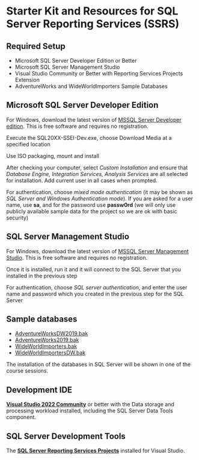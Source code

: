 # Starter Kit and Resources for SQL Server Reporting Services (SSRS)

## Required Setup

- Microsoft SQL Server Developer Edition or Better
- Microsoft SQL Server Management Studio
- Visual Studio Community or Better with Reporting Services Projects Extension
- AdventureWorks and WideWorldImporters Sample Databases

## Microsoft SQL Server Developer Edition

For Windows, download the latest version of [MSSQL Server Developer edition](https://www.microsoft.com/en-gb/sql-server/sql-server-downloads). This is free software and requires no registration.

Execute the SQL20XX-SSEI-Dev.exe, choose Download Media at a specified location 

Use ISO packaging, mount and install 

After checking your computer, select _Custom Installation_ and ensure that _Database Engine, Integration Services, Analysis Services_ are all selected for installation.
Add current user in all cases when prompted.

For authentication, choose *mixed mode authentication* (it may be shown as *SQL Server and Windows Authentication mode*). If you are asked for a user name, use **sa**, and for the password use **passw0rd** (we will only use publicly available sample data for the project so we are ok with basic security) 

## SQL Server Management Studio

For Windows, download the latest version of [MSSQL Server Management Studio](https://docs.microsoft.com/en-us/sql/ssms/download-sql-server-management-studio-ssms?view=sql-server-ver15). This is free software and requires no registration.

Once it is installed, run it and it will connect to the SQL Server that you installed in the previous step

For authentication, choose *SQL server authentication*, and enter the user name and password which you created in the previous step for the SQL Server

## Sample databases

- [AdventureWorksDW2019.bak](https://github.com/Microsoft/sql-server-samples/releases/download/adventureworks/AdventureWorksDW2019.bak)
- [AdventureWorks2019.bak](https://github.com/Microsoft/sql-server-samples/releases/download/adventureworks/AdventureWorks2019.bak)
- [WideWorldImporters.bak](https://github.com/Microsoft/sql-server-samples/releases/download/wide-world-importers-v1.0/WideWorldImporters-Full.bak)
- [WideWorldImportersDW.bak](https://github.com/Microsoft/sql-server-samples/releases/download/wide-world-importers-v1.0/WideWorldImportersDW-Full.bak)

The installation of the databases in SQL Server will be shown in one of the course sessions.

## Development IDE 

**[Visual Studio 2022 Community](https://visualstudio.microsoft.com/vs/community/)**  or better with the Data storage and processing workload installed, including the SQL Server Data Tools component. 

## SQL Server Development Tools 
The **[SQL Server Reporting Services Projects](https://marketplace.visualstudio.com/items?itemName=ProBITools.MicrosoftReportProjectsforVisualStudio2022)** installed for Visual Studio. 
